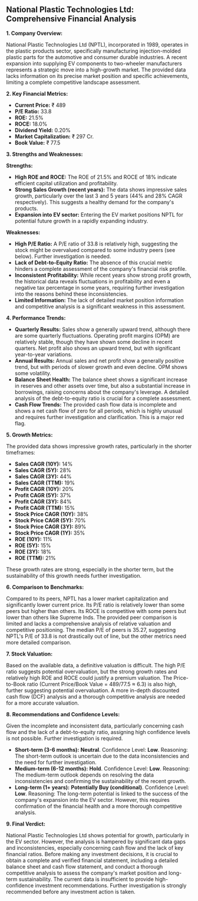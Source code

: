 ## National Plastic Technologies Ltd: Comprehensive Financial Analysis

**1. Company Overview:**

National Plastic Technologies Ltd (NPTL), incorporated in 1989, operates in the plastic products sector, specifically manufacturing injection-molded plastic parts for the automotive and consumer durable industries.  A recent expansion into supplying EV components to two-wheeler manufacturers represents a strategic move into a high-growth market.  The provided data lacks information on its precise market position and specific achievements, limiting a complete competitive landscape assessment.

**2. Key Financial Metrics:**

* **Current Price:** ₹ 489
* **P/E Ratio:** 33.8
* **ROE:** 21.5%
* **ROCE:** 18.0%
* **Dividend Yield:** 0.20%
* **Market Capitalization:** ₹ 297 Cr.
* **Book Value:** ₹ 77.5

**3. Strengths and Weaknesses:**

**Strengths:**

* **High ROE and ROCE:**  The ROE of 21.5% and ROCE of 18% indicate efficient capital utilization and profitability.
* **Strong Sales Growth (recent years):**  The data shows impressive sales growth, particularly over the last 3 and 5 years (44% and 28% CAGR respectively).  This suggests a healthy demand for the company's products.
* **Expansion into EV sector:**  Entering the EV market positions NPTL for potential future growth in a rapidly expanding industry.

**Weaknesses:**

* **High P/E Ratio:** A P/E ratio of 33.8 is relatively high, suggesting the stock might be overvalued compared to some industry peers (see below).  Further investigation is needed.
* **Lack of Debt-to-Equity Ratio:** The absence of this crucial metric hinders a complete assessment of the company's financial risk profile.
* **Inconsistent Profitability:** While recent years show strong profit growth, the historical data reveals fluctuations in profitability and even a negative tax percentage in some years, requiring further investigation into the reasons behind these inconsistencies.
* **Limited Information:** The lack of detailed market position information and competitive analysis is a significant weakness in this assessment.


**4. Performance Trends:**

* **Quarterly Results:** Sales show a generally upward trend, although there are some quarterly fluctuations.  Operating profit margins (OPM) are relatively stable, though they have shown some decline in recent quarters.  Net profit also shows an upward trend, but with significant year-to-year variations.
* **Annual Results:**  Annual sales and net profit show a generally positive trend, but with periods of slower growth and even decline.  OPM shows some volatility.
* **Balance Sheet Health:**  The balance sheet shows a significant increase in reserves and other assets over time, but also a substantial increase in borrowings, raising concerns about the company's leverage.  A detailed analysis of the debt-to-equity ratio is crucial for a complete assessment.
* **Cash Flow Trends:** The provided cash flow data is incomplete and shows a net cash flow of zero for all periods, which is highly unusual and requires further investigation and clarification.  This is a major red flag.

**5. Growth Metrics:**

The provided data shows impressive growth rates, particularly in the shorter timeframes:

* **Sales CAGR (10Y):** 14%
* **Sales CAGR (5Y):** 28%
* **Sales CAGR (3Y):** 44%
* **Sales CAGR (TTM):** 19%
* **Profit CAGR (10Y):** 20%
* **Profit CAGR (5Y):** 37%
* **Profit CAGR (3Y):** 84%
* **Profit CAGR (TTM):** 15%
* **Stock Price CAGR (10Y):** 38%
* **Stock Price CAGR (5Y):** 70%
* **Stock Price CAGR (3Y):** 89%
* **Stock Price CAGR (1Y):** 35%
* **ROE (10Y):** 11%
* **ROE (5Y):** 15%
* **ROE (3Y):** 18%
* **ROE (TTM):** 21%

These growth rates are strong, especially in the shorter term, but the sustainability of this growth needs further investigation.

**6. Comparison to Benchmarks:**

Compared to its peers, NPTL has a lower market capitalization and significantly lower current price.  Its P/E ratio is relatively lower than some peers but higher than others.  Its ROCE is competitive with some peers but lower than others like Supreme Inds.  The provided peer comparison is limited and lacks a comprehensive analysis of relative valuation and competitive positioning.  The median P/E of peers is 35.27, suggesting NPTL's P/E of 33.8 is not drastically out of line, but the other metrics need more detailed comparison.

**7. Stock Valuation:**

Based on the available data, a definitive valuation is difficult. The high P/E ratio suggests potential overvaluation, but the strong growth rates and relatively high ROE and ROCE could justify a premium valuation.  The Price-to-Book ratio (Current Price/Book Value = 489/77.5 ≈ 6.3) is also high, further suggesting potential overvaluation.  A more in-depth discounted cash flow (DCF) analysis and a thorough competitive analysis are needed for a more accurate valuation.

**8. Recommendations and Confidence Levels:**

Given the incomplete and inconsistent data, particularly concerning cash flow and the lack of a debt-to-equity ratio, assigning high confidence levels is not possible.  Further investigation is required.

* **Short-term (3-6 months):**  **Neutral**.  Confidence Level: **Low**.  Reasoning:  The short-term outlook is uncertain due to the data inconsistencies and the need for further investigation.
* **Medium-term (6-12 months):**  **Hold**. Confidence Level: **Low**. Reasoning:  The medium-term outlook depends on resolving the data inconsistencies and confirming the sustainability of the recent growth.
* **Long-term (1+ years):**  **Potentially Buy (conditional)**. Confidence Level: **Low**. Reasoning:  The long-term potential is linked to the success of the company's expansion into the EV sector.  However, this requires confirmation of the financial health and a more thorough competitive analysis.


**9. Final Verdict:**

National Plastic Technologies Ltd shows potential for growth, particularly in the EV sector. However, the analysis is hampered by significant data gaps and inconsistencies, especially concerning cash flow and the lack of key financial ratios.  Before making any investment decisions, it is crucial to obtain a complete and verified financial statement, including a detailed balance sheet and cash flow statement, and conduct a thorough competitive analysis to assess the company's market position and long-term sustainability.  The current data is insufficient to provide high-confidence investment recommendations.  Further investigation is strongly recommended before any investment action is taken.
